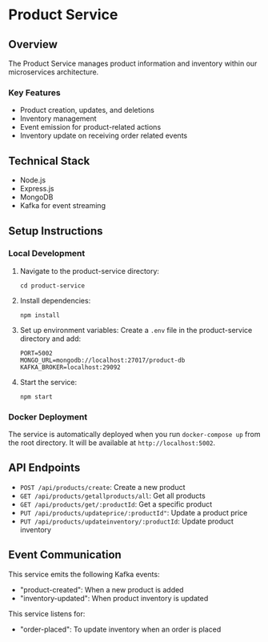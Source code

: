 # Product Service

## Overview
The Product Service manages product information and inventory within our microservices architecture.

### Key Features
- Product creation, updates, and deletions
- Inventory management
- Event emission for product-related actions
- Inventory update on receiving order related events

## Technical Stack
- Node.js
- Express.js
- MongoDB
- Kafka for event streaming

## Setup Instructions

### Local Development
1. Navigate to the product-service directory:
   ```
   cd product-service
   ```

2. Install dependencies:
   ```
   npm install
   ```

3. Set up environment variables:
   Create a `.env` file in the product-service directory and add:
   ```
   PORT=5002
   MONGO_URL=mongodb://localhost:27017/product-db
   KAFKA_BROKER=localhost:29092
   ```

4. Start the service:
   ```
   npm start
   ```

### Docker Deployment
The service is automatically deployed when you run `docker-compose up` from the root directory. It will be available at `http://localhost:5002`.

## API Endpoints
- `POST /api/products/create`: Create a new product
- `GET /api/products/getallproducts/all`: Get all products
- `GET /api/products/get/:productId`: Get a specific product
- `PUT /api/products/updateprice/:productId"`: Update a product price
- `PUT /api/products/updateinventory/:productId`: Update product inventory

## Event Communication
This service emits the following Kafka events:
- "product-created": When a new product is added
- "inventory-updated": When product inventory is updated

This service listens for:
- "order-placed": To update inventory when an order is placed
